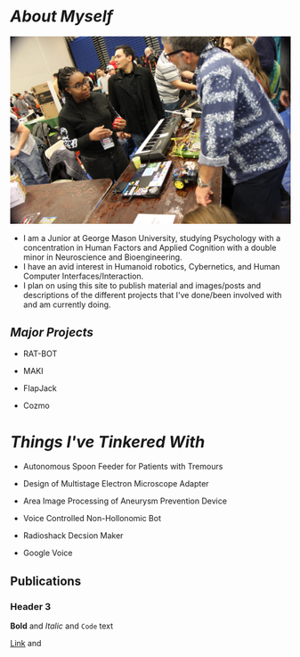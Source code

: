 # *About Myself*

![Image](IMG_7921.jpg)

- I am a Junior at George Mason University, studying Psychology with a concentration in Human Factors and Applied Cognition with a double minor in Neuroscience and Bioengineering.
- I have an avid interest in Humanoid robotics, Cybernetics, and Human Computer Interfaces/Interaction.
- I plan on using this site to publish material and images/posts and descriptions of the different projects that I've done/been involved with and am currently doing. 


## *Major Projects*

  - RAT-BOT
  
  - MAKI
  
  - FlapJack
   
  - Cozmo
  
# *Things I've Tinkered With*

   - Autonomous Spoon Feeder for Patients with Tremours
   
   - Design of Multistage Electron Microscope Adapter
   
   - Area Image Processing of Aneurysm Prevention Device

   - Voice Controlled Non-Hollonomic Bot
  
   - Radioshack Decsion Maker
  
   - Google Voice
  
## Publications
### Header 3

**Bold** and _Italic_ and `Code` text

[Link](url) and 


